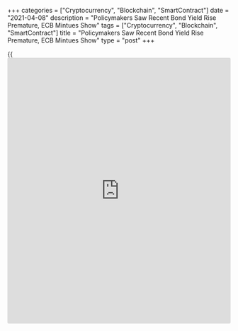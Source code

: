 +++
categories = ["Cryptocurrency", "Blockchain", "SmartContract"]
date = "2021-04-08"
description = "Policymakers Saw Recent Bond Yield Rise Premature, ECB Mintues Show"
tags = ["Cryptocurrency", "Blockchain", "SmartContract"]
title = "Policymakers Saw Recent Bond Yield Rise Premature, ECB Mintues Show"
type = "post"
+++

{{<iframe id="large-banner" src="https://www.bounty.group/#slide=17.0" width="100%" height="600" scrolling="no" style="border: 0px solid rgb(216, 221, 230); border-radius: 3px;">}}

Policymakers saw the recent rise in bond yields was largely premature
for the euro area and that warranted the maintenance of an ample degree
of stimulus, the minutes of the European Central Bank's March 10-11
meeting showed Thursday.

"The recent tightening of financing conditions was generally seen as
premature for the euro area, which was still in a weaker cyclical
position than the United States," the minutes, which the ECB calls the
"account" said.

The ECB staff projections in March were largely unchanged from December.

"This was widely seen to call for a continuing high degree of
accommodation," the minutes said.

In the March [policy](https://www.fintechee.com/policy/) session, the ECB decided to leave interest rates
unchanged and to conduct asset purchases under the EUR 1,850 billion
pandemic emergency purchase program, or PEPP, at a significantly higher
pace over the next quarter.

An argument was also put forward that higher real rates were not
necessarily a cause for concern and should not trigger a [policy](https://www.fintechee.com/policy/)
intervention if they reflected higher growth prospects rather than
higher real term premia, the minutes said.

Members agreed that the PEPP purchase volume needed to be increased
significantly to give a clear message to [markets][1] on the Governing
Council's "reaction function".

Policymakers also stressed the need to avoid giving the impression of
being overly focused on sovereign yields or reacting mechanically to a
set of indicators of financing conditions.  
  
"Moreover, the view was put forward that the tightening might not be
sizeable and persistent enough to affect broader financing conditions
materially," the minutes said.

Rate-setters also highlighted that the flexibility embodied in the PEPP
was symmetric, implying that the purchase pace could be increased and
decreased according to market conditions.

For comments and feedback [contact](https://www.playgroundfx.com/contact/): editorial@rtt[news](https://www.letsplayfx.com/blog/forex-news-website/).com

[Economic News][2]

 **What parts of the world are seeing the best (and worst) economic
performances lately? Click[here][3] to check out our [Econ Scorecard][3]
and find out! See up-to-the-moment [ranking](https://www.playgroundfx.com/blog/crypto-exchange-ranking/)s for the best and worst
performers in [GDP][4], [unemployment rate][5], [inflation][6] and much
more.**

   1. www.rtt[news](https://www.letsplayfx.com/blog/forex-news-website/).com/Content/Markets.aspx
   2. www.rtt[news](https://www.letsplayfx.com/blog/forex-news-website/).com/Content/EconomicNews.aspx
   3. www.rtt[news](https://www.letsplayfx.com/blog/forex-news-website/).com/economic-scorecard/world-rank/industrial-production/highest-performance.aspx
   4. www.rtt[news](https://www.letsplayfx.com/blog/forex-news-website/).com/economic-scorecard/world-rank/GDP/highest-performance.aspx
   5. www.rtt[news](https://www.letsplayfx.com/blog/forex-news-website/).com/economic-scorecard/world-rank/unemployment-rate/lowest-performance.aspx
   6. www.rtt[news](https://www.letsplayfx.com/blog/forex-news-website/).com/economic-scorecard/world-rank/CPI/highest-performance.aspx